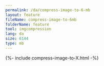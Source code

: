 ```yaml
---
permalink: /da/compress-image-to-6-mb
layout: feature
fileName: compress-image-to-6mb
folderName: feature
tool: imgcompression
lang: da
size: 6144
type: mb
---
```


{%- include compress-image-to-X.html -%}
